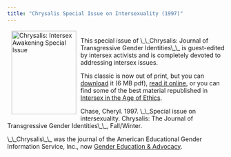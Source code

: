 ```yaml
---
title: "Chrysalis Special Issue on Intersexuality (1997)"
---
```


<p><img src="/img/store/chrysalis.gif" width=150 height=194 alt="Chrysalis: Intersex Awakening Special Issue" align=left hspace=10 vspace=3>  <br />
This special issue of \_\_Chrysalis: Journal of Transgressive Gender Identities\_\_ is guest-edited by intersex activists and is completely devoted to addressing intersex issues.  </p>

<p>This classic is now out of print, but you can <a href="/pdf/chrysalis.pdf">download</a> it (6 MB pdf), <a href="/books/chrysalis">read it online</a>, or you can find some of the best material republished in <a href="/books/ageofethics">Intersex in the Age of Ethics</a>.  </p>

<p>Chase, Cheryl. 1997. \_\_Special issue on intersexuality. Chrysalis: The Journal of Transgressive Gender Identities\_\_, Fall/Winter.  </p>

<p>\_\_Chrysalis\_\_ was the journal of the American Educational Gender Information Service, Inc., now <a href="www.gender.org">Gender Education &amp; Advocacy</a>.  <br />
<!--break--></p>